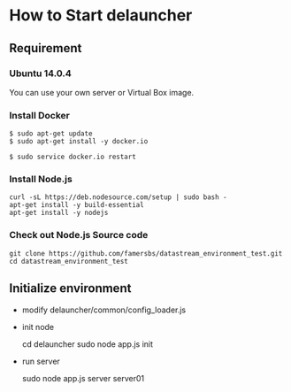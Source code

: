 # How to Start delauncher

## Requirement

### Ubuntu 14.0.4

You can use your own server or Virtual Box image.

### Install Docker

	$ sudo apt-get update
	$ sudo apt-get install -y docker.io

	$ sudo service docker.io restart

### Install Node.js


	curl -sL https://deb.nodesource.com/setup | sudo bash -
	apt-get install -y build-essential
	apt-get install -y nodejs


### Check out Node.js Source code


	git clone https://github.com/famersbs/datastream_environment_test.git
	cd datastream_environment_test


## Initialize environment

* modify delauncher/common/config_loader.js

* init node

	cd delauncher
	sudo node app.js init

* run server

	sudo node app.js server server01
